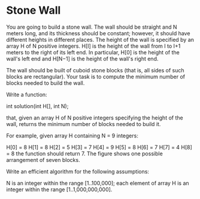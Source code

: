 #  Stone Wall

You are going to build a stone wall. The wall should be straight and N meters long, and its thickness should be constant; however, it should have different heights in different places. The height of the wall is specified by an array H of N positive integers. H[I] is the height of the wall from I to I+1 meters to the right of its left end. In particular, H[0] is the height of the wall's left end and H[N−1] is the height of the wall's right end.

The wall should be built of cuboid stone blocks (that is, all sides of such blocks are rectangular). Your task is to compute the minimum number of blocks needed to build the wall.

Write a function:

int solution(int H[], int N);

that, given an array H of N positive integers specifying the height of the wall, returns the minimum number of blocks needed to build it.

For example, given array H containing N = 9 integers:

H[0] = 8    H[1] = 8    H[2] = 5
H[3] = 7    H[4] = 9    H[5] = 8
H[6] = 7    H[7] = 4    H[8] = 8
the function should return 7. The figure shows one possible arrangement of seven blocks.



Write an efficient algorithm for the following assumptions:

N is an integer within the range [1..100,000];
each element of array H is an integer within the range [1..1,000,000,000].

